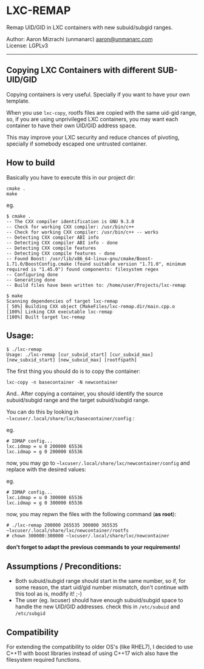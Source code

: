  # LXC-REMAP

 Remap UID/GID in LXC containers with new subuid/subgid ranges.
 
Author: Aaron Mizrachi (unmanarc) <aaron@unmanarc.com>   
License: LGPLv3   

 ***

 ## Copying LXC Containers with different SUB-UID/GID

Copying containers is very useful. Specially if you want to have your own template. 

When you use `lxc-copy`, rootfs files are copied with the same uid-gid range, so, if you are using unprivileged LXC containers, you may want each container to have their own UID/GID address space.

This may improve your LXC security and reduce chances of pivoting, specially if somebody escaped one untrusted container.

 ## How to build

Basically you have to execute this in our project dir:

```
cmake .
make
```

eg.
```
$ cmake .
-- The CXX compiler identification is GNU 9.3.0
-- Check for working CXX compiler: /usr/bin/c++
-- Check for working CXX compiler: /usr/bin/c++ -- works
-- Detecting CXX compiler ABI info
-- Detecting CXX compiler ABI info - done
-- Detecting CXX compile features
-- Detecting CXX compile features - done
-- Found Boost: /usr/lib/x86_64-linux-gnu/cmake/Boost-1.71.0/BoostConfig.cmake (found suitable version "1.71.0", minimum required is "1.45.0") found components: filesystem regex 
-- Configuring done
-- Generating done
-- Build files have been written to: /home/user/Projects/lxc-remap

$ make
Scanning dependencies of target lxc-remap
[ 50%] Building CXX object CMakeFiles/lxc-remap.dir/main.cpp.o
[100%] Linking CXX executable lxc-remap
[100%] Built target lxc-remap
```


 ## Usage:

```
$ ./lxc-remap 
Usage: ./lxc-remap [cur_subxid_start] [cur_subxid_max] [new_subxid_start] [new_subxid_max] [rootfspath]
```

The first thing you should do is to copy the container:

`lxc-copy -n basecontainer -N newcontainer`

And.. After copying a container, you should identify the source subuid/subgid range and the target subuid/subgid range.

You can do this by looking in `~lxcuser/.local/share/lxc/basecontainer/config` :

eg.
```
# IDMAP config...
lxc.idmap = u 0 200000 65536
lxc.idmap = g 0 200000 65536
```

now, you may go to `~lxcuser/.local/share/lxc/newcontainer/config` and replace with the desired values:

eg.

```
# IDMAP config...
lxc.idmap = u 0 300000 65536
lxc.idmap = g 0 300000 65536
```

now, you may repwn the files with the following command (**as root**):


```
# ./lxc-remap 200000 265535 300000 365535 ~lxcuser/.local/share/lxc/newcontainer/rootfs
# chown 300000:300000 ~lxcuser/.local/share/lxc/newcontainer
```

**don't forget to adapt the previous commands to your requirements!**


## Assumptions / Preconditions:
 
 - Both subuid/subgid range should start in the same number, so if, for some reason, the start uid/gid number mismatch, don't continue with this tool as is, modify it! ;-)
 - The user (eg. lxcuser) should have enough subuid/subgid space to handle the new UID/GID addresses. check this in `/etc/subuid` and `/etc/subgid`

 ## Compatibility

 For extending the compatibility to older OS's (like RHEL7), I decided to use C++11 with boost libraries instead of using C++17 wich also have the filesystem required functions.
